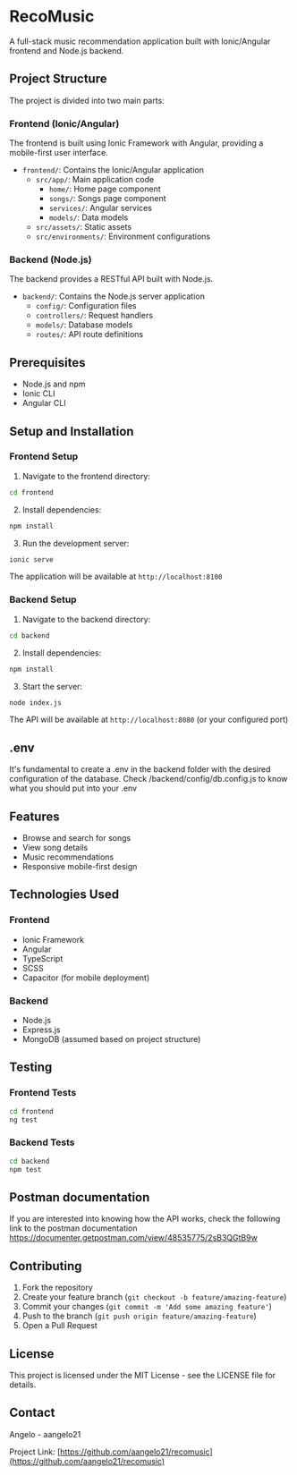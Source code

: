 # RecoMusic

A full-stack music recommendation application built with Ionic/Angular frontend and Node.js backend.

## Project Structure

The project is divided into two main parts:

### Frontend (Ionic/Angular)

The frontend is built using Ionic Framework with Angular, providing a mobile-first user interface.

- `frontend/`: Contains the Ionic/Angular application
  - `src/app/`: Main application code
    - `home/`: Home page component
    - `songs/`: Songs page component
    - `services/`: Angular services
    - `models/`: Data models
  - `src/assets/`: Static assets
  - `src/environments/`: Environment configurations

### Backend (Node.js)

The backend provides a RESTful API built with Node.js.

- `backend/`: Contains the Node.js server application
  - `config/`: Configuration files
  - `controllers/`: Request handlers
  - `models/`: Database models
  - `routes/`: API route definitions

## Prerequisites

- Node.js and npm
- Ionic CLI
- Angular CLI

## Setup and Installation

### Frontend Setup

1. Navigate to the frontend directory:
```bash
cd frontend
```

2. Install dependencies:
```bash
npm install
```

3. Run the development server:
```bash
ionic serve
```

The application will be available at `http://localhost:8100`

### Backend Setup

1. Navigate to the backend directory:
```bash
cd backend
```

2. Install dependencies:
```bash
npm install
```

3. Start the server:
```bash
node index.js
```

The API will be available at `http://localhost:8080` (or your configured port)

## .env

It's fundamental to create a .env in the backend folder with the desired configuration of the database.
Check /backend/config/db.config.js to know what you should put into your .env

## Features

- Browse and search for songs
- View song details
- Music recommendations
- Responsive mobile-first design

## Technologies Used

### Frontend
- Ionic Framework
- Angular
- TypeScript
- SCSS
- Capacitor (for mobile deployment)

### Backend
- Node.js
- Express.js
- MongoDB (assumed based on project structure)

## Testing

### Frontend Tests
```bash
cd frontend
ng test
```

### Backend Tests
```bash
cd backend
npm test
```

## Postman documentation

If you are interested into knowing how the API works, check the following link to the postman documentation https://documenter.getpostman.com/view/48535775/2sB3QGtB9w

## Contributing

1. Fork the repository
2. Create your feature branch (`git checkout -b feature/amazing-feature`)
3. Commit your changes (`git commit -m 'Add some amazing feature'`)
4. Push to the branch (`git push origin feature/amazing-feature`)
5. Open a Pull Request

## License

This project is licensed under the MIT License - see the LICENSE file for details.

## Contact

Angelo - aangelo21

Project Link: [https://github.com/aangelo21/recomusic](https://github.com/aangelo21/recomusic)
